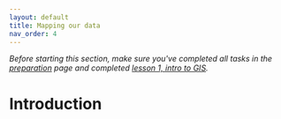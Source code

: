 ```yaml
---
layout: default
title: Mapping our data
nav_order: 4
---
```


*Before starting this section, make sure you've completed all tasks in the [preparation](preparation) page and completed [lesson 1, intro to GIS](intro-to-GIS).*

# Introduction 
